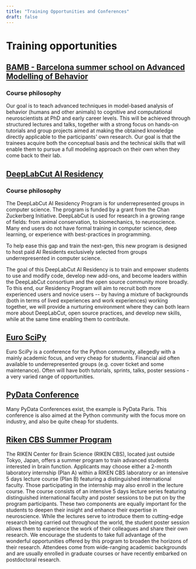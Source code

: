 ```yaml
---
title: "Training Opportunities and Conferences"
draft: false
---
```


# Training opportunities

## [BAMB - Barcelona summer school on Advanced Modelling of Behavior](https://www.bambschool.org)

### Course philosophy
Our goal is​ to teach advanced techniques in model-based analysis of behavior (humans and other animals) to cognitive and computational neuroscientists at PhD and early career levels. This will be achieved through structured lectures and talks, together with a strong focus on hands-on tutorials and group projects aimed at making the obtained knowledge directly applicable to the participants' own research. Our goal is that the trainees acquire both the conceptual basis and the technical skills that will enable them to pursue a full modeling approach on their own when they come back to their lab. 

## [DeepLabCut AI Residency](https://www.deeplabcutairesidency.org)

### Course philosophy

The DeepLabCut AI Residency Program is for underrepresented groups in computer science. The program is funded by a grant from the Chan Zuckerberg Initiative.
DeepLabCut is used for research in a growing range of fields: from animal conservation, to biomechanics, to neuroscience. Many end users do not have formal training in computer science, deep learning, or experience with best-practices in programming.

To help ease this gap and train the next-gen, this new program is designed to host paid AI Residents exclusively selected from groups underrepresented in computer science. 

The goal of this DeepLabCut AI Residency is to train and empower students to use and modify code, develop new add-ons, and become leaders within the DeepLabCut consortium and the open source community more broadly. To this end, our Residency Program will aim to recruit both more experienced users and novice users -- by having a mixture of backgrounds (both in terms of lived experiences and work experiences) working together, we will provide a nurturing environment where they can both learn more about DeepLabCut, open source practices, and develop new skills, while at the same time enabling them to contribute. 

## [Euro SciPy](https://euroscipy.org)
Euro SciPy is a conference for the Python community, allegedly with a mainly academic focus, and very cheap for students. Financial aid often available to underrepresented groups (e.g. cover ticket and some maintenance). Often will have both tutorials, sprints, talks, poster sessions - a very varied range of opportunities.

## [PyData Conference](https://pydata.org/paris2024/)
Many PyData Conferences exist, the example is PyData Paris. This conference is also aimed at the Python community with the focus more on industry, and also be quite cheap for students. 

## [Riken CBS Summer Program](https://cbs.riken.jp/en/summer/)
The RIKEN Center for Brain Science (RIKEN CBS), located just outside Tokyo, Japan, offers a summer program to train advanced students interested in brain function. Applicants may choose either a 2-month laboratory internship (Plan A) within a RIKEN CBS laboratory or an intensive 5 days lecture course (Plan B) featuring a distinguished international faculty. Those participating in the internship may also enroll in the lecture course. The course consists of an intensive 5 days lecture series featuring distinguished international faculty and poster sessions to be put on by the program participants. These two components are equally important for the students to deepen their insight and enhance their expertise in neuroscience. While the lectures serve to introduce them to cutting-edge research being carried out throughout the world, the student poster session allows them to experience the work of their colleagues and share their own research. We encourage the students to take full advantage of the wonderful opportunities offered by this program to broaden the horizons of their research.
Attendees come from wide-ranging academic backgrounds and are usually enrolled in graduate courses or have recently embarked on postdoctoral research. 
